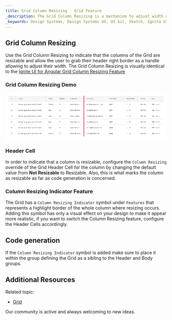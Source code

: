 ```yaml
---
title: Grid Column Resizing - Grid Feature
_description: The Grid Column Resizing is a mechanism to adjust width of the columns of the Grid.
_keywords: Design Systems, Design Systems UX, UI kit, Sketch, Ignite UI for Angular, Sketch to Angular, Sketch to Angular, Angular, Angular Design System, Export code from Sketch, Design Kits for Angular, Sketch HTML, Sketch to HTML, Sketch UI kits
---
```


## Grid Column Resizing

Use the Grid Column Resizing to indicate that the columns of the Grid are resizable and allow the user to grab their header right border as a handle allowing to adjust their width. The Grid Column Resizing is visually identical to the [Ignite UI for Angular Grid Column Resizing Feature](https://www.infragistics.com/products/ignite-ui-angular/angular/components/grid/column_resizing.html)

### Grid Column Resizing Demo

<img class="responsive-img" src="../images/grid_column_resizing_demo.png" srcset="../images/grid_column_resizing_demo@2x.png 2x" />

### Header Cell

In order to indicate that a column is resizable, configure the `Column Resizing` override of the Grid Header Cell for the column by changing the default value from **Not Resizable** to Resizable. Also, this is what marks the column as resizable as far as code generation is concerned.

### Column Resizing Indicator Feature

The Grid has a `Column Resizing Indicator` symbol under `Features` that represents a highlight border of the whole column where resizing occurs. Adding this symbol has only a visual effect on your design to make it appear more realistic, if you want to switch the Column Resizing feature, configure the Header Cells accordingly.

## Code generation

If the `Column Resizing Indicator` symbol is added make sure to place it within the group defining the Grid as a sibling to the Header and Body groups.

## Additional Resources

Related topic:

- [Grid](grid.md)
  <div class="divider--half"></div>

Our community is active and always welcoming to new ideas.
